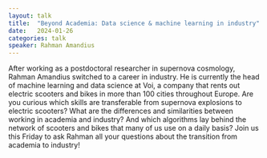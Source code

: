 ```yaml
---
layout: talk
title:  "Beyond Academia: Data science & machine learning in industry"
date:   2024-01-26
categories: talk
speaker: Rahman Amandius
---
```

After working as a postdoctoral researcher in supernova cosmology, Rahman Amandius switched to a career in industry. He is currently the head of machine learning and data science at Voi, a company that rents out electric scooters and bikes in more than 100 cities throughout Europe. Are you curious which skills are transferable from supernova explosions to electric scooters? What are the differences and similarities between working in academia and industry? And which algorithms lay behind the network of scooters and bikes that many of us use on a daily basis? Join us this Friday to ask Rahman all your questions about the transition from academia to industry!

